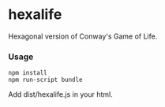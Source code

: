 # hexalife
Hexagonal version of Conway's Game of Life.

### Usage

    npm install
    npm run-script bundle

Add dist/hexalife.js in your html.